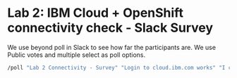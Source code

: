 # Lab 2: IBM Cloud + OpenShift connectivity check - Slack Survey

We use beyond poll in Slack to see how far the participants are. We use Public votes and multiple select as poll options.

```bash
/poll "Lab 2 Connectivity - Survey" "Login to cloud.ibm.com works" "I can switch to the Customer Workshop Account and see the OpenShift cluster" "I can connect to the cluster from my own OC CLI setup"
```
